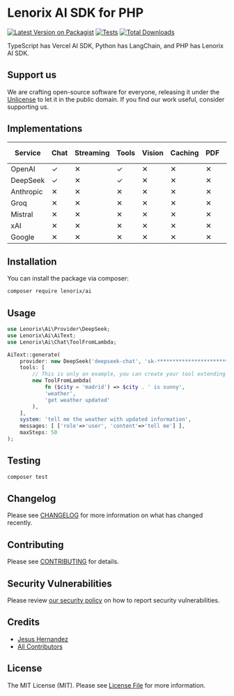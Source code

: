 # Lenorix AI SDK for PHP

[![Latest Version on Packagist](https://img.shields.io/packagist/v/lenorix/ai.svg?style=flat-square)](https://packagist.org/packages/lenorix/ai)
[![Tests](https://img.shields.io/github/actions/workflow/status/lenorix/ai/run-tests.yml?branch=main&label=tests&style=flat-square)](https://github.com/lenorix/ai/actions/workflows/run-tests.yml)
[![Total Downloads](https://img.shields.io/packagist/dt/lenorix/ai.svg?style=flat-square)](https://packagist.org/packages/lenorix/ai)

TypeScript has Vercel AI SDK, Python has LangChain, and PHP has Lenorix AI SDK.

## Support us

We are crafting open-source software for everyone, releasing it under the [Unlicense](LICENSE.md)
 to let it in the public domain. If you find our work useful, consider supporting us.

## Implementations

| Service   | Chat | Streaming | Tools | Vision | Caching | PDF | Structured Output | MCP Client |
|-----------|------|-----------|-------|--------|---------|-----|-------------------|------------|
| OpenAI    | ✓    | ✕         | ✓     | ✕      | ✕       | ✕   | ✕                 | ✕          |
| DeepSeek  | ✓    | ✕         | ✓     | ✕      | ✕       | ✕   | ✕                 | ✕          |
| Anthropic | ✕    | ✕         | ✕     | ✕      | ✕       | ✕   | ✕                 | ✕          |
| Groq      | ✕    | ✕         | ✕     | ✕      | ✕       | ✕   | ✕                 | ✕          |
| Mistral   | ✕    | ✕         | ✕     | ✕      | ✕       | ✕   | ✕                 | ✕          |
| xAI       | ✕    | ✕         | ✕     | ✕      | ✕       | ✕   | ✕                 | ✕          |
| Google    | ✕    | ✕         | ✕     | ✕      | ✕       | ✕   | ✕                 | ✕          |

## Installation

You can install the package via composer:

```bash
composer require lenorix/ai
```

## Usage

```php
use Lenorix\Ai\Provider\DeepSeek;
use Lenorix\Ai\AiText;
use Lenorix\Ai\Chat\ToolFromLambda;

AiText::generate(
    provider: new DeepSeek('deepseek-chat', 'sk-********************************'),
    tools: [
        // This is only an example, you can create your tool extending from CoreTool base class.
        new ToolFromLambda(
            fn ($city = 'madrid') => $city . ' is sunny',
            'weather',
            'get weather updated'
        ),
    ],
    system: 'tell me the weather with updated information',
    messages: [ ['role'=>'user', 'content'=>'tell me'] ],
    maxSteps: 50
);
```

## Testing

```bash
composer test
```

## Changelog

Please see [CHANGELOG](CHANGELOG.md) for more information on what has changed recently.

## Contributing

Please see [CONTRIBUTING](https://github.com/spatie/.github/blob/main/CONTRIBUTING.md) for details.

## Security Vulnerabilities

Please review [our security policy](../../security/policy) on how to report security vulnerabilities.

## Credits

- [Jesus Hernandez](https://github.com/jhg)
- [All Contributors](../../contributors)

## License

The MIT License (MIT). Please see [License File](LICENSE.md) for more information.
